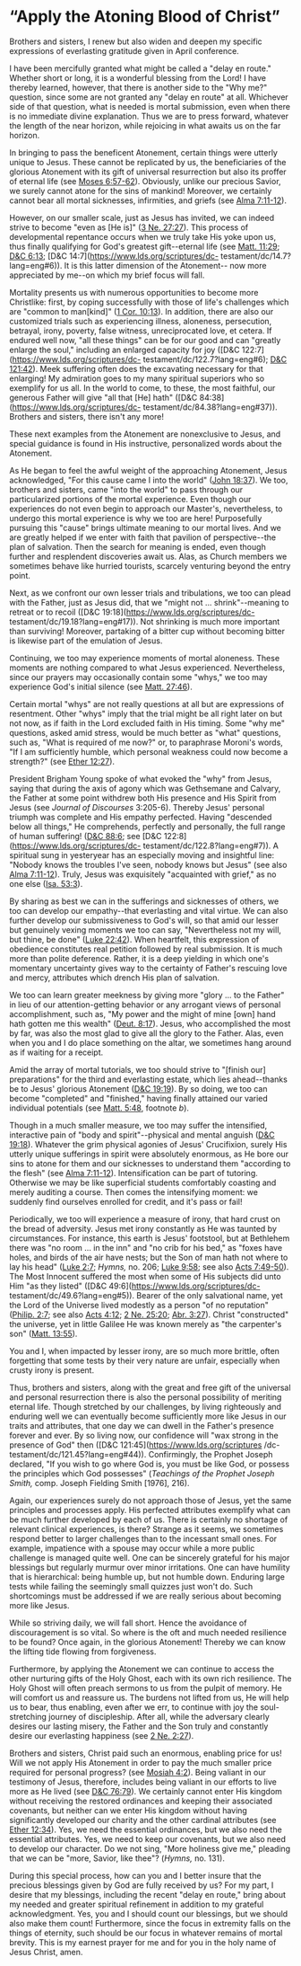 # “Apply the Atoning Blood of Christ”

Brothers and sisters, I renew but also widen and deepen my specific
expressions of everlasting gratitude given in April conference.

I have been mercifully granted what might be called a "delay en route."
Whether short or long, it is a wonderful blessing from the Lord! I have
thereby learned, however, that there is another side to the "Why me?"
question, since some are not granted any "delay en route" at all. Whichever
side of that question, what is needed is mortal submission, even when there is
no immediate divine explanation. Thus we are to press forward, whatever the
length of the near horizon, while rejoicing in what awaits us on the far
horizon.

In bringing to pass the beneficent Atonement, certain things were utterly
unique to Jesus. These cannot be replicated by us, the beneficiaries of the
glorious Atonement with its gift of universal resurrection but also its
proffer of eternal life (see [Moses
6:57-62](https://www.lds.org/scriptures/pgp/moses/6.57-62?lang=eng#56)).
Obviously, unlike our precious Savior, we surely cannot atone for the sins of
mankind! Moreover, we certainly cannot bear all mortal sicknesses,
infirmities, and griefs (see [Alma
7:11-12](https://www.lds.org/scriptures/bofm/alma/7.11-12?lang=eng#10)).

However, on our smaller scale, just as Jesus has invited, we can indeed strive
to become "even as [He is]" ([3 Ne.
27:27](https://www.lds.org/scriptures/bofm/3-ne/27.27?lang=eng#26)). This
process of developmental repentance occurs when we truly take His yoke upon
us, thus finally qualifying for God's greatest gift--eternal life (see [Matt.
11:29](https://www.lds.org/scriptures/nt/matt/11.29?lang=eng#28); [D&amp;C
6:13](https://www.lds.org/scriptures/dc-testament/dc/6.13?lang=eng#12);
[D&amp;C 14:7](https://www.lds.org/scriptures/dc-
testament/dc/14.7?lang=eng#6)). It is this latter dimension of the Atonement--
now more appreciated by me--on which my brief focus will fall.

Mortality presents us with numerous opportunities to become more Christlike:
first, by coping successfully with those of life's challenges which are
"common to man[kind]" ([1 Cor.
10:13](https://www.lds.org/scriptures/nt/1-cor/10.13?lang=eng#12)). In
addition, there are also our customized trials such as experiencing illness,
aloneness, persecution, betrayal, irony, poverty, false witness,
unreciprocated love, et cetera. If endured well now, "all these things" can be
for our good and can "greatly enlarge the soul," including an enlarged
capacity for joy ([D&amp;C 122:7](https://www.lds.org/scriptures/dc-
testament/dc/122.7?lang=eng#6); [D&amp;C
121:42](https://www.lds.org/scriptures/dc-testament/dc/121.42?lang=eng#41)).
Meek suffering often does the excavating necessary for that enlarging! My
admiration goes to my many spiritual superiors who so exemplify for us all. In
the world to come, to these, the most faithful, our generous Father will give
"all that [He] hath" ([D&amp;C 84:38](https://www.lds.org/scriptures/dc-
testament/dc/84.38?lang=eng#37)). Brothers and sisters, there isn't any more!

These next examples from the Atonement are nonexclusive to Jesus, and special
guidance is found in His instructive, personalized words about the Atonement.

As He began to feel the awful weight of the approaching Atonement, Jesus
acknowledged, "For this cause came I into the world" ([John
18:37](https://www.lds.org/scriptures/nt/john/18.37?lang=eng#36)). We too,
brothers and sisters, came "into the world" to pass through our particularized
portions of the mortal experience. Even though our experiences do not even
begin to approach our Master's, nevertheless, to undergo this mortal
experience is why we too are here! Purposefully pursuing this "cause" brings
ultimate meaning to our mortal lives. And we are greatly helped if we enter
with faith that pavilion of perspective--the plan of salvation. Then the
search for meaning is ended, even though further and resplendent discoveries
await us. Alas, as Church members we sometimes behave like hurried tourists,
scarcely venturing beyond the entry point.

Next, as we confront our own lesser trials and tribulations, we too can plead
with the Father, just as Jesus did, that we "might not ... shrink"--meaning to
retreat or to recoil ([D&amp;C 19:18](https://www.lds.org/scriptures/dc-
testament/dc/19.18?lang=eng#17)). Not shrinking is much more important than
surviving! Moreover, partaking of a bitter cup without becoming bitter is
likewise part of the emulation of Jesus.

Continuing, we too may experience moments of mortal aloneness. These moments
are nothing compared to what Jesus experienced. Nevertheless, since our
prayers may occasionally contain some "whys," we too may experience God's
initial silence (see [Matt.
27:46](https://www.lds.org/scriptures/nt/matt/27.46?lang=eng#45)).

Certain mortal "whys" are not really questions at all but are expressions of
resentment. Other "whys" imply that the trial might be all right later on but
not now, as if faith in the Lord excluded faith in His timing. Some "why me"
questions, asked amid stress, would be much better as "what" questions, such
as, "What is required of me now?" or, to paraphrase Moroni's words, "If I am
sufficiently humble, which personal weakness could now become a strength?"
(see [Ether
12:27](https://www.lds.org/scriptures/bofm/ether/12.27?lang=eng#26)).

President Brigham Young spoke of what evoked the "why" from Jesus, saying that
during the axis of agony which was Gethsemane and Calvary, the Father at some
point withdrew both His presence and His Spirit from Jesus (see _Journal of
Discourses_ 3:205-6). Thereby Jesus' personal triumph was complete and His
empathy perfected. Having "descended below all things," He comprehends,
perfectly and personally, the full range of human suffering! ([D&amp;C
88:6](https://www.lds.org/scriptures/dc-testament/dc/88.6?lang=eng#5); see
[D&amp;C 122:8](https://www.lds.org/scriptures/dc-
testament/dc/122.8?lang=eng#7)). A spiritual sung in yesteryear has an
especially moving and insightful line: "Nobody knows the troubles I've seen,
nobody knows but Jesus" (see also [Alma
7:11-12](https://www.lds.org/scriptures/bofm/alma/7.11-12?lang=eng#10)).
Truly, Jesus was exquisitely "acquainted with grief," as no one else ([Isa.
53:3](https://www.lds.org/scriptures/ot/isa/53.3?lang=eng#2)).

By sharing as best we can in the sufferings and sicknesses of others, we too
can develop our empathy--that everlasting and vital virtue. We can also
further develop our submissiveness to God's will, so that amid our lesser but
genuinely vexing moments we too can say, "Nevertheless not my will, but thine,
be done" ([Luke
22:42](https://www.lds.org/scriptures/nt/luke/22.42?lang=eng#41)). When
heartfelt, this expression of obedience constitutes real petition followed by
real submission. It is much more than polite deference. Rather, it is a deep
yielding in which one's momentary uncertainty gives way to the certainty of
Father's rescuing love and mercy, attributes which drench His plan of
salvation.

We too can learn greater meekness by giving more "glory ... to the Father" in
lieu of our attention-getting behavior or any arrogant views of personal
accomplishment, such as, "My power and the might of mine [own] hand hath
gotten me this wealth" ([Deut.
8:17](https://www.lds.org/scriptures/ot/deut/8.17?lang=eng#16)). Jesus, who
accomplished the most by far, was also the most glad to give all the glory to
the Father. Alas, even when you and I do place something on the altar, we
sometimes hang around as if waiting for a receipt.

Amid the array of mortal tutorials, we too should strive to "[finish our]
preparations" for the third and everlasting estate, which lies ahead--thanks
be to Jesus' glorious Atonement ([D&amp;C
19:19](https://www.lds.org/scriptures/dc-testament/dc/19.19?lang=eng#18)). By
so doing, we too can become "completed" and "finished," having finally
attained our varied individual potentials (see [Matt.
5:48](https://www.lds.org/scriptures/nt/matt/5.48?lang=eng#47), footnote _b_).

Though in a much smaller measure, we too may suffer the intensified,
interactive pain of "body and spirit"--physical and mental anguish ([D&amp;C
19:18](https://www.lds.org/scriptures/dc-testament/dc/19.18?lang=eng#17)).
Whatever the grim physical agonies of Jesus' Crucifixion, surely His utterly
unique sufferings in spirit were absolutely enormous, as He bore our sins to
atone for them and our sicknesses to understand them "according to the flesh"
(see [Alma
7:11-12](https://www.lds.org/scriptures/bofm/alma/7.11-12?lang=eng#10)).
Intensification can be part of tutoring. Otherwise we may be like superficial
students comfortably coasting and merely auditing a course. Then comes the
intensifying moment: we suddenly find ourselves enrolled for credit, and it's
pass or fail!

Periodically, we too will experience a measure of irony, that hard crust on
the bread of adversity. Jesus met irony constantly as He was taunted by
circumstances. For instance, this earth is Jesus' footstool, but at Bethlehem
there was "no room ... in the inn" and "no crib for his bed," as "foxes have
holes, and birds of the air have nests; but the Son of man hath not where to
lay his head" ([Luke
2:7](https://www.lds.org/scriptures/nt/luke/2.7?lang=eng#6); _Hymns,_ no. 206;
[Luke 9:58](https://www.lds.org/scriptures/nt/luke/9.58?lang=eng#57); see also
[Acts 7:49-50](https://www.lds.org/scriptures/nt/acts/7.49-50?lang=eng#48)).
The Most Innocent suffered the most when some of His subjects did unto Him "as
they listed" ([D&amp;C 49:6](https://www.lds.org/scriptures/dc-
testament/dc/49.6?lang=eng#5)). Bearer of the only salvational name, yet the
Lord of the Universe lived modestly as a person "of no reputation" ([Philip.
2:7](https://www.lds.org/scriptures/nt/philip/2.7?lang=eng#6); see also [Acts
4:12](https://www.lds.org/scriptures/nt/acts/4.12?lang=eng#11); [2 Ne.
25:20](https://www.lds.org/scriptures/bofm/2-ne/25.20?lang=eng#19); [Abr.
3:27](https://www.lds.org/scriptures/pgp/abr/3.27?lang=eng#26)). Christ
"constructed" the universe, yet in little Galilee He was known merely as "the
carpenter's son" ([Matt.
13:55](https://www.lds.org/scriptures/nt/matt/13.55?lang=eng#54)).

You and I, when impacted by lesser irony, are so much more brittle, often
forgetting that some tests by their very nature are unfair, especially when
crusty irony is present.

Thus, brothers and sisters, along with the great and free gift of the
universal and personal resurrection there is also the personal possibility of
meriting eternal life. Though stretched by our challenges, by living
righteously and enduring well we can eventually become sufficiently more like
Jesus in our traits and attributes, that one day we can dwell in the Father's
presence forever and ever. By so living now, our confidence will "wax strong
in the presence of God" then ([D&amp;C 121:45](https://www.lds.org/scriptures
/dc-testament/dc/121.45?lang=eng#44)). Confirmingly, the Prophet Joseph
declared, "If you wish to go where God is, you must be like God, or possess
the principles which God possesses" (_Teachings of the Prophet Joseph Smith,_
comp. Joseph Fielding Smith [1976], 216).

Again, our experiences surely do not approach those of Jesus, yet the same
principles and processes apply. His perfected attributes exemplify what can be
much further developed by each of us. There is certainly no shortage of
relevant clinical experiences, is there? Strange as it seems, we sometimes
respond better to larger challenges than to the incessant small ones. For
example, impatience with a spouse may occur while a more public challenge is
managed quite well. One can be sincerely grateful for his major blessings but
regularly murmur over minor irritations. One can have humility that is
hierarchical: being humble up, but not humble down. Enduring large tests while
failing the seemingly small quizzes just won't do. Such shortcomings must be
addressed if we are really serious about becoming more like Jesus.

While so striving daily, we will fall short. Hence the avoidance of
discouragement is so vital. So where is the oft and much needed resilience to
be found? Once again, in the glorious Atonement! Thereby we can know the
lifting tide flowing from forgiveness.

Furthermore, by applying the Atonement we can continue to access the other
nurturing gifts of the Holy Ghost, each with its own rich resilience. The Holy
Ghost will often preach sermons to us from the pulpit of memory. He will
comfort us and reassure us. The burdens not lifted from us, He will help us to
bear, thus enabling, even after we err, to continue with joy the soul-
stretching journey of discipleship. After all, while the adversary clearly
desires our lasting misery, the Father and the Son truly and constantly desire
our everlasting happiness (see [2 Ne.
2:27](https://www.lds.org/scriptures/bofm/2-ne/2.27?lang=eng#26)).

Brothers and sisters, Christ paid such an enormous, enabling price for us!
Will we not apply His Atonement in order to pay the much smaller price
required for personal progress? (see [Mosiah
4:2](https://www.lds.org/scriptures/bofm/mosiah/4.2?lang=eng#1)). Being
valiant in our testimony of Jesus, therefore, includes being valiant in our
efforts to live more as He lived (see [D&amp;C
76:79](https://www.lds.org/scriptures/dc-testament/dc/76.79?lang=eng#78)). We
certainly cannot enter His kingdom without receiving the restored ordinances
and keeping their associated covenants, but neither can we enter His kingdom
without having significantly developed our charity and the other cardinal
attributes (see [Ether
12:34](https://www.lds.org/scriptures/bofm/ether/12.34?lang=eng#33)). Yes, we
need the essential ordinances, but we also need the essential attributes. Yes,
we need to keep our covenants, but we also need to develop our character. Do
we not sing, "More holiness give me," pleading that we can be "more, Savior,
like thee"? (_Hymns,_ no. 131).

During this special process, how can you and I better insure that the precious
blessings given by God are fully received by us? For my part, I desire that my
blessings, including the recent "delay en route," bring about my needed and
greater spiritual refinement in addition to my grateful acknowledgment. Yes,
you and I should count our blessings, but we should also make them count!
Furthermore, since the focus in extremity falls on the things of eternity,
such should be our focus in whatever remains of mortal brevity. This is my
earnest prayer for me and for you in the holy name of Jesus Christ, amen.

